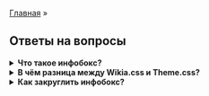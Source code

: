 [Главная](README.md) »

## Ответы на вопросы

<details><summary><b>Что такое инфобокс?</b></summary>
<blockquote>
| ![](img/1.png)                   | ![](img/2.png)                              | ![](img/3.png)                                    |
| -------------------------------- | ------------------------------------------- | ------------------------------------------------- |
| Пример инфобокса на Терраия вики | Пример инфобокса на Miraculous LadyBug вики | Пример инфобокса на Энциклопедии «Игры престолов» |
Инфобоксы используются на подавляющем большинстве википроектов. С их помощью можно кратко рассказать читателю о предмете статьи, выделить ключевую информацию, создать единое оформление вики.
<a href="https://community.fandom.com/ru/wiki/Справка:Инфобоксы">Источник</a>
</blockquote>
</details>

<details><summary><b>В чём разница между Wikia.css и Theme.css?</b></summary>
<blockquote>
Themes.css was a convention used by the (then) Community Technical and Vanguard teams to isolate Portable Infobox relevant code. There's not a significant difference, beyond making it somewhat easier to find CSS blocks.
<a href="https://portability.fandom.com/f/p/3825974047146002626">Источник</a>
</blockquote>
</details>

<details><summary><b>Как закруглить инфобокс?</b></summary>
<blockquote>

~~~
.portable-infobox.type-название_темы {
	border-radius: 8px;
}
.portable-infobox.type-название_темы .pi-title {
	border-radius: 8px 8px 0px 0px;
}
~~~
</blockquote>
</details>

